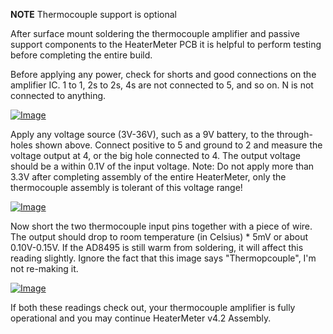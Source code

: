 **NOTE** Thermocouple support is optional

After surface mount soldering the thermocouple amplifier and passive support components to the HeaterMeter PCB it is helpful to perform testing before completing the entire build.

Before applying any power, check for shorts and good connections on the amplifier IC. 1 to 1, 2s to 2s, 4s are not connected to 5, and so on. N is not connected to anything.

[![Image](https://lh4.googleusercontent.com/-Kh_LT5hR6d0/U7LKnSV0zHI/AAAAAAAAB-M/4sOadQlmvtQ/s800/tctest.png)](https://picasaweb.google.com/lh/photo/zE9keGB7s7CKZ6AQei-xmdMTjNZETYmyPJy0liipFm0?feat=embedwebsite)

Apply any voltage source (3V-36V), such as a 9V battery, to the through-holes shown above. Connect positive to 5 and ground to 2 and measure the voltage output at 4, or the big hole connected to 4. The output voltage should be a within 0.1V of the input voltage. Note: Do not apply more than 3.3V after completing assembly of the entire HeaterMeter, only the thermocouple assembly is tolerant of this voltage range!

[![Image](https://lh5.googleusercontent.com/-tzSIMYeJ5fc/U67YFVvNZoI/AAAAAAAAB5c/b1tfShFSBd4/s640/IMG_2178.JPG)](https://picasaweb.google.com/lh/photo/5j-yXLAi8KqRpkfs5NWmJdMTjNZETYmyPJy0liipFm0?feat=embedwebsite)

Now short the two thermocouple input pins together with a piece of wire. The output should drop to room temperature (in Celsius) * 5mV or about 0.10V-0.15V. If the AD8495 is still warm from soldering, it will affect this reading slightly. Ignore the fact that this image says "Thermopcouple", I'm not re-making it.

[![Image](https://lh3.googleusercontent.com/-0rt6xKf4kgE/U7FtumnXQvI/AAAAAAAAB90/Ow9Nng21Xak/s640/IMG_2178.JPG)](https://picasaweb.google.com/lh/photo/lzmhqbW1Ol1GYJtHS0wjINMTjNZETYmyPJy0liipFm0?feat=embedwebsite)

If both these readings check out, your thermocouple amplifier is fully operational and you may continue HeaterMeter v4.2 Assembly.